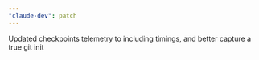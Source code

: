 ```yaml
---
"claude-dev": patch
---
```


Updated checkpoints telemetry to including timings, and better capture a true git init

